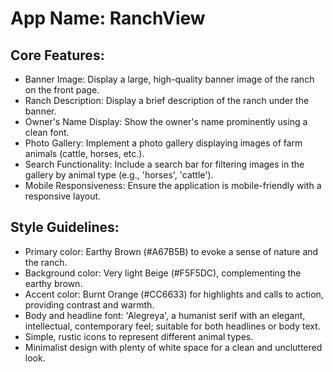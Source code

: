 # **App Name**: RanchView

## Core Features:

- Banner Image: Display a large, high-quality banner image of the ranch on the front page.
- Ranch Description: Display a brief description of the ranch under the banner.
- Owner's Name Display: Show the owner's name prominently using a clean font.
- Photo Gallery: Implement a photo gallery displaying images of farm animals (cattle, horses, etc.).
- Search Functionality: Include a search bar for filtering images in the gallery by animal type (e.g., 'horses', 'cattle').
- Mobile Responsiveness: Ensure the application is mobile-friendly with a responsive layout.

## Style Guidelines:

- Primary color: Earthy Brown (#A67B5B) to evoke a sense of nature and the ranch.
- Background color: Very light Beige (#F5F5DC), complementing the earthy brown.
- Accent color: Burnt Orange (#CC6633) for highlights and calls to action, providing contrast and warmth.
- Body and headline font: 'Alegreya', a humanist serif with an elegant, intellectual, contemporary feel; suitable for both headlines or body text.
- Simple, rustic icons to represent different animal types.
- Minimalist design with plenty of white space for a clean and uncluttered look.